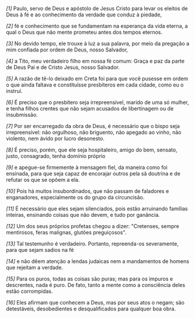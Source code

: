 *[1]* Paulo, servo de Deus e apóstolo de Jesus Cristo para levar os eleitos de Deus à fé e ao conhecimento da verdade que conduz à piedade,

*[2]* fé e conhecimento que se fundamentam na esperança da vida eterna, a qual o Deus que não mente prometeu antes dos tempos eternos.

*[3]* No devido tempo, ele trouxe à luz a sua palavra, por meio da pregação a mim confiada por ordem de Deus, nosso Salvador,

*[4]* a Tito, meu verdadeiro filho em nossa fé comum: Graça e paz da parte de Deus Pai e de Cristo Jesus, nosso Salvador.

*[5]* A razão de tê-lo deixado em Creta foi para que você pusesse em ordem o que ainda faltava e constituísse presbíteros em cada cidade, como eu o instruí.

*[6]* É preciso que o presbítero seja irrepreensível, marido de uma só mulher, e tenha filhos crentes que não sejam acusados de libertinagem ou de insubmissão.

*[7]* Por ser encarregado da obra de Deus, é necessário que o bispo seja irrepreensível: não orgulhoso, não briguento, não apegado ao vinho, não violento, nem ávido por lucro desonesto.

*[8]* É preciso, porém, que ele seja hospitaleiro, amigo do bem, sensato, justo, consagrado, tenha domínio próprio

*[9]* e apegue-se firmemente à mensagem fiel, da maneira como foi ensinada, para que seja capaz de encorajar outros pela sã doutrina e de refutar os que se opõem a ela.

*[10]* Pois há muitos insubordinados, que não passam de faladores e enganadores, especialmente os do grupo da circuncisão.

*[11]* É necessário que eles sejam silenciados, pois estão arruinando famílias inteiras, ensinando coisas que não devem, e tudo por ganância.

*[12]* Um dos seus próprios profetas chegou a dizer: "Cretenses, sempre mentirosos, feras malignas, glutões preguiçosos".

*[13]* Tal testemunho é verdadeiro. Portanto, repreenda-os severamente, para que sejam sadios na fé

*[14]* e não dêem atenção a lendas judaicas nem a mandamentos de homens que rejeitam a verdade.

*[15]* Para os puros, todas as coisas são puras; mas para os impuros e descrentes, nada é puro. De fato, tanto a mente como a consciência deles estão corrompidas.

*[16]* Eles afirmam que conhecem a Deus, mas por seus atos o negam; são detestáveis, desobedientes e desqualificados para qualquer boa obra.

